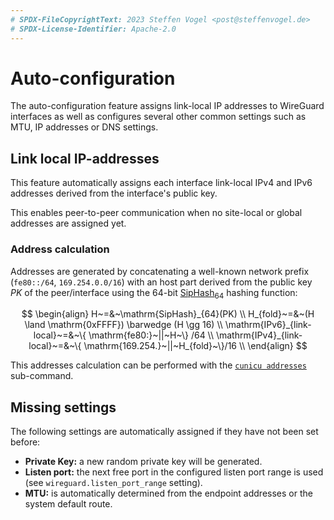 ```yaml
---
# SPDX-FileCopyrightText: 2023 Steffen Vogel <post@steffenvogel.de>
# SPDX-License-Identifier: Apache-2.0
---
```


# Auto-configuration

The auto-configuration feature assigns link-local IP addresses to WireGuard interfaces as well as configures several other common settings such as MTU, IP addresses or DNS settings.

## Link local IP-addresses

This feature automatically assigns each interface link-local IPv4 and IPv6 addresses derived from the interface's public key.

This enables peer-to-peer communication when no site-local or global addresses are assigned yet.

### Address calculation

Addresses are generated by concatenating a well-known network prefix (`fe80::/64`, `169.254.0.0/16`) with an host part derived from the public key $PK$ of the peer/interface using the 64-bit [$\mathrm{SipHash}_{64}$](https://en.wikipedia.org/wiki/SipHash) hashing function:

$$
\begin{align}
H~=&~\mathrm{SipHash}_{64}(PK) \\
H_{fold}~=&~(H \land \mathrm{0xFFFF}) \barwedge (H \gg 16) \\
\mathrm{IPv6}_{link-local}~=&~\{ \mathrm{fe80:}~||~H~\} /64 \\
\mathrm{IPv4}_{link-local}~=&~\{ \mathrm{169.254.}~||~H_{fold}~\}/16 \\
\end{align}
$$

This addresses calculation can be performed with the [`cunicu addresses`](../usage/md/cunicu_addresses.md) sub-command.

## Missing settings

The following settings are automatically assigned if they have not been set before:

-   **Private Key:** a new random private key will be generated.
-   **Listen port:** the next free port in the configured listen port range is used (see `wireguard.listen_port_range` setting).
-   **MTU:** is automatically determined from the endpoint addresses or the system default route.
